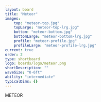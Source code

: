 ```yaml
---
layout: board
title: "Meteor"
images:
    top: "meteor-top.jpg"
    topLarge: "meteor-top-lrg.jpg"
    bottom: "meteor-bottom.jpg"
    bottomLarge: "meteor-bottom-lrg.jpg"
    profile: "meteor-profile.jpg"
    profileLarge: "meteor-profile-lrg.jpg"
current: true
order: 2
type: shortboard
logo: boards/logo/meteor.png
shortDescription: ""
waveSize: "0-6ft"
ability: "intermediate"
typicalDims: {}
---
```

METEOR 